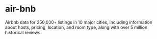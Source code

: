 # air-bnb
Airbnb data for 250,000+ listings in 10 major cities, including information about hosts, pricing, location, and room type, along with over 5 million historical reviews.
